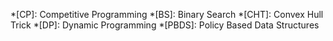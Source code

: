*[CP]: Competitive Programming
*[BS]: Binary Search
*[CHT]: Convex Hull Trick
*[DP]: Dynamic Programming
*[PBDS]: Policy Based Data Structures
